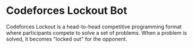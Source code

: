 # Codeforces Lockout Bot

Codeforces Lockout is a head-to-head competitive programming format where participants compete to solve a set of problems. When a problem is solved, it becomes "locked out" for the opponent.
